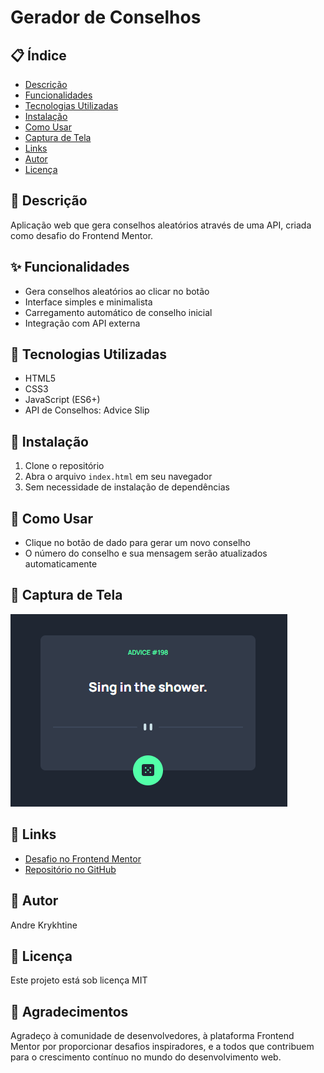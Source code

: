 # Gerador de Conselhos

## 📋 Índice
- [Descrição](#-descrição)
- [Funcionalidades](#-funcionalidades)
- [Tecnologias Utilizadas](#-tecnologias-utilizadas)
- [Instalação](#-instalação)
- [Como Usar](#-como-usar)
- [Captura de Tela](#-captura-de-tela)
- [Links](#-links)
- [Autor](#-autor)
- [Licença](#-licença)

## 📝 Descrição
Aplicação web que gera conselhos aleatórios através de uma API, criada como desafio do Frontend Mentor.

## ✨ Funcionalidades
- Gera conselhos aleatórios ao clicar no botão
- Interface simples e minimalista
- Carregamento automático de conselho inicial
- Integração com API externa

## 🚀 Tecnologias Utilizadas
- HTML5
- CSS3
- JavaScript (ES6+)
- API de Conselhos: Advice Slip

## 🔧 Instalação
1. Clone o repositório
2. Abra o arquivo `index.html` em seu navegador
3. Sem necessidade de instalação de dependências

## 🌟 Como Usar
- Clique no botão de dado para gerar um novo conselho
- O número do conselho e sua mensagem serão atualizados automaticamente

## 📸 Captura de Tela
![Captura de Tela do Projeto](./src/images/gerador-conselho.png)

## 🔗 Links
- [Desafio no Frontend Mentor](https://www.frontendmentor.io)
- [Repositório no GitHub](https://github.com/Andrekrykhtine?tab=repositories)

## 👤 Autor
Andre Krykhtine

## 📃 Licença
Este projeto está sob licença MIT

## 🙏 Agradecimentos
Agradeço à comunidade de desenvolvedores, à plataforma Frontend Mentor por proporcionar desafios inspiradores, e a todos que contribuem para o crescimento contínuo no mundo do desenvolvimento web.